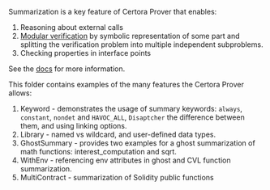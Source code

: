 
Summarization is a key feature of Certora Prover that enables:
1. Reasoning about external calls
1. [Modular verification](https://docs.certora.com/en/latest/docs/whitepaper/index.html#modularity) by symbolic representation of some part and splitting the verification problem into multiple independent subproblems. 
1. Checking properties in interface points 

See the [docs](https://docs.certora.com/en/latest/docs/cvl/methods.html#summaries) for more information.

This folder contains examples of the many features the Certora Prover allows:

1. Keyword - demonstrates the usage of summary keywords: `always`, `constant`, `nondet` and `HAVOC_ALL`, `Disaptcher` the difference between them, and using linking options.
1. Library - named vs wildcard, and user-defined data types. 
1. GhostSummary -  provides two examples for a  ghost summarization of math functions: interest_computation and sqrt. 
1. WithEnv - referencing env attributes in ghost and CVL function summarization. 
1. MultiContract - summarization of Solidity public functions 

